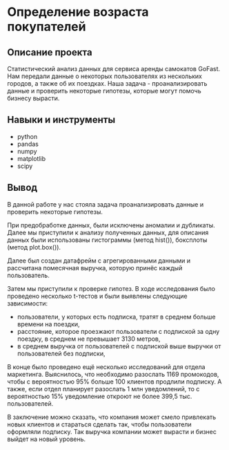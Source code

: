 # Определение возраста покупателей
## Описание проекта
Статистический анализ данных для сервиса аренды самокатов GoFast. Нам передали данные о некоторых пользователях из нескольких городов, а также об их поездках. Наша задача - проанализировать данные и проверить некоторые гипотезы, которые могут помочь бизнесу вырасти.

## Навыки и инструменты
- python
- pandas
- numpy
- matplotlib
- scipy

## Вывод
В данной работе у нас стояла задача проанализировать данные и проверить некоторые гипотезы.

При предобработке данных, были исключены аномалии и дубликаты. Далее мы приступили к анализу полученных данных, для описания данных были использованы гистограммы (метод hist()), боксплоты (метод plot.box()).

Далее был создан датафрейм с агрегированными данными и рассчитана помесячная выручка, которую принёс каждый пользователь.

Затем мы приступили к проверке гипотез. В ходе исследования было проведено несколько t-тестов и были выявлены следующие зависимости:

- пользователи, у которых есть подписка, тратят в среднем больше времени на поездки,
- расстояние, которое проезжают пользователи с подпиской за одну поездку, в среднем не превышает 3130 метров,
- в среднем выручка от пользователей с подпиской выше выручки от пользователей без подписки,

В конце было проведено ещё несколько исследований для отдела маркетинга. Выяснилось, что необходимо разослать 1169 промокодов, чтобы с вероятностью 95% больше 100 клиентов продлили подписку. А также, если отдел планирует разослать 1 млн уведомлений, то с вероятностью 15% уведомление откроют не более 399,5 тыс. пользователей.

В заключение можно сказать, что компания может смело привлекать новых клиентов и стараться сделать так, чтобы пользователи оформляли подписку. Так выручка компании может вырасти и бизнес выйдет на новый уровень.
